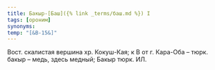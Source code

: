 ```yaml
---
title: Бакыр-[Баш]({% link _terms/баш.md %}) I
tags: [ороним]
synonyms:
temp: "[&В-15&]"
---
```


Вост. скалистая вершина хр. Кокуш-Кая; к В от г. Кара-Оба – тюрк. бакыр – медь,
здесь медный; Бакыр тюрк. ИЛ.
